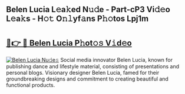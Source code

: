 ## Belen Lucia L𝚎a𝚔ed N𝚞𝚍e - Part-cP3 Vi𝚍𝚎o L𝚎a𝚔s - H𝚘𝚝 O𝚗𝚕yf𝚊ns P𝚑𝚘tos Lpj1m

# <h2><a href="http://kf70ttv.oniu.top/?m=Belen+Lucia">🔗👉 🔴 Belen Lucia P𝚑ot𝚘𝚜 V𝚒d𝚎o</a></h2>

[![Belen Lucia Nu𝚍e𝚜](https://i.imgur.com/0qMVB7G.gif)](http://kf70ttv.oniu.top/?m=Belen+Lucia)
Social media innovator Belen Lucia, known for publishing dance and lifestyle material, consisting of presentations and personal blogs. Visionary designer Belen Lucia, famed for their groundbreaking designs and commitment to creating beautiful and functional products.  
